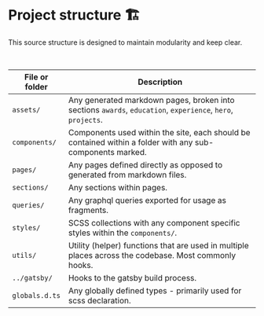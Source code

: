 # Project structure 🏗

This source structure is designed to maintain modularity and keep clear.

<br>

| File or folder    | Description                                                                                                                                                                                                                 |
| ----------------- | --------------------------------------------------------------------------------------------------------------------------------------------------------------------------------------------------------------------------- |
| `assets/`       | Any generated markdown pages, broken into sections `awards`, `education`, `experience`, `hero`, `projects`. |
| `components/`   | Components used within the site, each should be contained within a folder with any sub-components marked. |
| `pages/`        | Any pages defined directly as opposed to generated from markdown files. |
| `sections/`     | Any sections within pages. |
| `queries/`      | Any graphql queries exported for usage as fragments. |
| `styles/`       | SCSS collections with any component specific styles within the `components/`. |
| `utils/`        | Utility (helper) functions that are used in multiple places across the codebase. Most commonly hooks. |
| `../gatsby/`    | Hooks to the gatsby build process. |
| `globals.d.ts`  | Any globally defined types - primarily used for scss declaration. |
